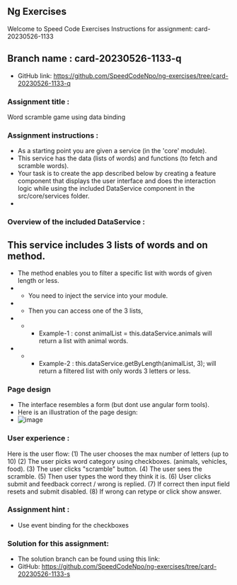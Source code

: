 ## Ng Exercises
Welcome to Speed Code Exercises
Instructions for assignment:  card-20230526-1133

## Branch name : card-20230526-1133-q
- GitHub link: https://github.com/SpeedCodeNpo/ng-exercises/tree/card-20230526-1133-q

### Assignment title :
Word scramble game using data binding

### Assignment instructions :
- As a starting point you are given a service (in the 'core' module).
- This service has the data (lists of words) and functions (to fetch and scramble words).
- Your task is to create the app described below by creating a feature component
  that displays the user interface and does the interaction logic while using the 
  included DataService component in the src/core/services folder.
-
### Overview of the included DataService :
This service includes 3 lists of words and on method.
-
- The method enables you to filter a specific list with words of given length or less.
- - You need to inject the service into your module.
- - Then you can access one of the 3 lists, 
- - - Example-1 : const animalList = this.dataService.animals will return a list with animal words.
- - - Example-2 : this.dataService.getByLength(animalList, 3); will return a filtered list with only words 3 letters or less.


### Page design
- The interface resembles a form (but dont use angular form tools).
- Here is an illustration of the page design:
- ![image](https://github.com/SpeedCodeNpo/ng-exercises/assets/132397719/0a4cf87e-a5aa-4ff2-96d4-b24e6f121004)

### User experience :
Here is the user flow:
(1) The user chooses the max number of letters (up to 10)
(2) The user picks word category using checkboxes.
       (animals, vehicles, food).
(3) The user clicks "scramble" button.
(4) The user sees the scramble.
(5) Then user types the word they think it is.
(6) User clicks submit and feedback  correct / wrong is replied.
(7) If correct then input field resets and submit disabled.
(8) If wrong can retype or click show answer.

### Assignment hint :
- Use event binding for the checkboxes

### Solution for this assignment:
- The solution branch can be found using this link:
- GitHub:  https://github.com/SpeedCodeNpo/ng-exercises/tree/card-20230526-1133-s
